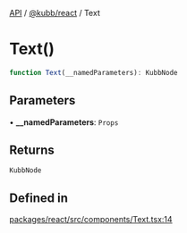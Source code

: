[API](../../../packages.md) / [@kubb/react](../index.md) / Text

# Text()

```ts
function Text(__namedParameters): KubbNode
```

## Parameters

• **\_\_namedParameters**: `Props`

## Returns

`KubbNode`

## Defined in

[packages/react/src/components/Text.tsx:14](https://github.com/kubb-project/kubb/blob/ff80665146ae086e044807d0072fda660e72e1fd/packages/react/src/components/Text.tsx#L14)

